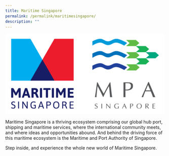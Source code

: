 ```yaml
---
title: Maritime Singapore
permalink: /permalink/maritimesingapore/
description: ""
---
```

![](/images/microsite%20logo.png)

Maritime Singapore is a thriving ecosystem comprising our global hub port, shipping and maritime services, where the international community meets, and where ideas and opportunities abound. And behind the driving force of this maritime ecosystem is the Maritime and Port Authority of Singapore.

Step inside, and experience the whole new world of Maritime Singapore.